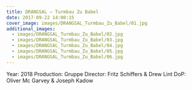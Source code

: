 ```yaml
---
title: DRANGSAL — Turmbau Zu Babel
date: 2017-09-22 14:00:15
cover_image: images/DRANGSAL_Turmbau_Zu_Babel/01.jpg
additional_images:
  - images/DRANGSAL_Turmbau_Zu_Babel/02.jpg
  - images/DRANGSAL_Turmbau_Zu_Babel/03.jpg
  - images/DRANGSAL_Turmbau_Zu_Babel/04.jpg
  - images/DRANGSAL_Turmbau_Zu_Babel/05.jpg
  - images/DRANGSAL_Turmbau_Zu_Babel/06.jpg
---
```


Year: 2018
Production: Gruppe
Director: Fritz Schiffers & Drew Lint
DoP: Oliver Mc Garvey & Joseph Kadow

